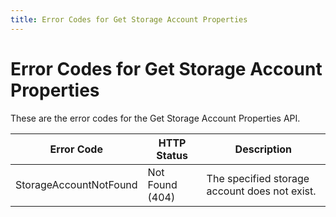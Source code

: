 ```yaml
---
title: Error Codes for Get Storage Account Properties
---
```

# Error Codes for Get Storage Account Properties

These are the error codes for the Get Storage Account Properties API.

| Error Code             | HTTP Status     | Description                                                                                   |
|------------------------|-----------------|-----------------------------------------------|
| StorageAccountNotFound | Not Found (404) | The specified storage account does not exist. |
